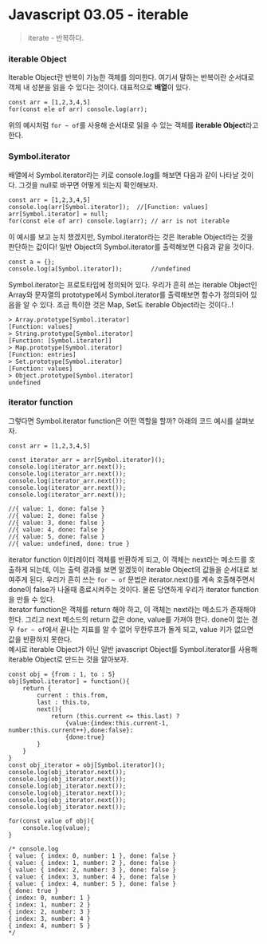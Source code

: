 # Javascript 03.05 - iterable
> iterate - 반복하다.   

### iterable Object
Iterable Object란 반복이 가능한 객체를 의미한다. 여기서 말하는 반복이란 순서대로 객체 내 성분을 읽을 수 있다는 것이다. 대표적으로 **배열**이 있다.
```
const arr = [1,2,3,4,5]
for(const ele of arr) console.log(arr);
```
위의 예시처럼 `for ~ of`를 사용해 순서대로 읽을 수 있는 객체를 **iterable Object**라고 한다.   

### Symbol.iterator
배열에서 Symbol.iterator라는 키로 console.log를 해보면 다음과 같이 나타날 것이다. 그것을 null로 바꾸면 어떻게 되는지 확인해보자.
```
const arr = [1,2,3,4,5]
console.log(arr[Symbol.iterator]);  //[Function: values]
arr[Symbol.iterator] = null;
for(const ele of arr) console.log(arr); // arr is not iterable
```
이 예시를 보고 눈치 챘겠지만, Symbol.iterator라는 것은 Iterable Object라는 것을 판단하는 값이다! 일반 Object의 Symbol.iterator를 출력해보면 다음과 같을 것이다.
```
const a = {};
console.log(a[Symbol.iterator]);        //undefined
```
Symbol.iterator는 프로토타입에 정의되어 있다. 우리가 흔히 쓰는 iterable Object인 Array와 문자열의 prototype에서 Symbol.iterator를 출력해보면 함수가 정의돠어 있음을 알 수 있다. 조금 특이한 것은 Map, Set도 iterable Object라는 것이다..!
```
> Array.prototype[Symbol.iterator]
[Function: values]
> String.prototype[Symbol.iterator]
[Function: [Symbol.iterator]]
> Map.prototype[Symbol.iterator]
[Function: entries]
> Set.prototype[Symbol.iterator]
[Function: values]
> Object.prototype[Symbol.iterator]
undefined
```

### iterator function
그렇다면 Symbol.iterator function은 어떤 역할을 할까? 아래의 코드 예시를 살펴보자.
```
const arr = [1,2,3,4,5]

const iterator_arr = arr[Symbol.iterator]();
console.log(iterator_arr.next());
console.log(iterator_arr.next());
console.log(iterator_arr.next());
console.log(iterator_arr.next());
console.log(iterator_arr.next());

//{ value: 1, done: false }
//{ value: 2, done: false }
//{ value: 3, done: false }
//{ value: 4, done: false }
//{ value: 5, done: false }
//{ value: undefined, done: true }
```
iterator function 이터레이터 객체를 반환하게 되고, 이 객체는 next라는 메소드를 호출하게 되는데, 이는 출력 결과를 보면 알겠듯이 iterable Object의 값들을 순서대로 보여주게 된다. 우리가 흔히 쓰는 `for ~ of` 문법은 iterator.next()를 계속 호출해주면서 done이 false가 나올때 종료시켜주는 것이다. 물론 당연하게 우리가 iterator function을 만들 수 있다.   
iterator function은 객체를 return 해야 하고, 이 객체는 next라는 메소드가 존재해야 한다. 그리고 next 메소드의 return 값은 done, value를 가져야 한다. done이 없는 경우 `for ~ of`에서 끝나는 지표를 알 수 없어 무한루프가 돌게 되고, value 키가 없으면 값을 반환하지 못한다.   
예시로 iterable Object가 아닌 일반 javascript Object를 Symbol.iterator를 사용해 iterable Object로 만드는 것을 알아보자.
```
const obj = {from : 1, to : 5}
obj[Symbol.iterator] = function(){
    return {
        current : this.from,
        last : this.to,
        next(){
            return (this.current <= this.last) ?
                {value:{index:this.current-1, number:this.current++},done:false}:
                {done:true}
        }
    }
}
const obj_iterator = obj[Symbol.iterator]();
console.log(obj_iterator.next());
console.log(obj_iterator.next());
console.log(obj_iterator.next());
console.log(obj_iterator.next());
console.log(obj_iterator.next());
console.log(obj_iterator.next());

for(const value of obj){
    console.log(value);
}

/* console.log
{ value: { index: 0, number: 1 }, done: false }
{ value: { index: 1, number: 2 }, done: false }
{ value: { index: 2, number: 3 }, done: false }
{ value: { index: 3, number: 4 }, done: false }
{ value: { index: 4, number: 5 }, done: false }
{ done: true }
{ index: 0, number: 1 }
{ index: 1, number: 2 }
{ index: 2, number: 3 }
{ index: 3, number: 4 }
{ index: 4, number: 5 }
*/
```

